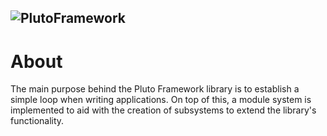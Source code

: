 ![PlutoFramework](https://viperslm.com/resources/pluto-framework/logo-small.png)
---
# About
The main purpose behind the Pluto Framework library is to establish a simple loop when writing applications. On top of this, a module system is implemented to aid with the creation of subsystems to extend the library's functionality.

